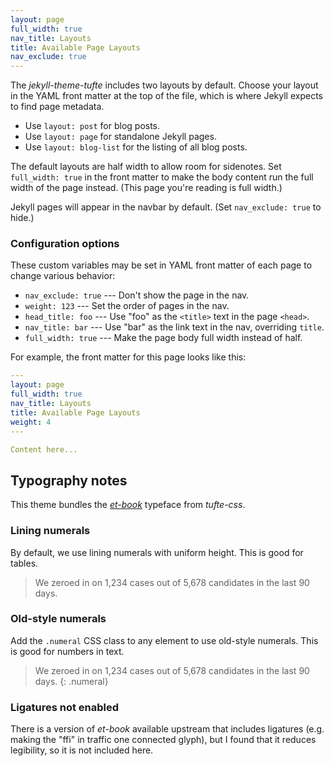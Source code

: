 ```yaml
---
layout: page
full_width: true
nav_title: Layouts
title: Available Page Layouts
nav_exclude: true
---
```


The *jekyll-theme-tufte* includes two layouts by default. Choose your layout in the YAML front matter at the top of the file, which is where Jekyll expects to find page metadata.

* Use `layout: post` for blog posts.
* Use `layout: page` for standalone Jekyll pages.
* Use `layout: blog-list` for the listing of all blog posts.

The default layouts are half width to allow room for sidenotes. Set `full_width: true` in the front matter to make the body content run the full width of the page instead. (This page you're reading is full width.)

Jekyll pages will appear in the navbar by default. (Set `nav_exclude: true` to hide.)

### Configuration options

These custom variables may be set in YAML front matter of each page to change various behavior:

- `nav_exclude: true` --- Don't show the page in the nav.
- `weight: 123` --- Set the order of pages in the nav.
- `head_title: foo` --- Use "foo" as the `<title>` text in the page `<head>`.
- `nav_title: bar` --- Use "bar" as the link text in the nav, overriding `title`.
- `full_width: true` --- Make the page body full width instead of half.

For example, the front matter for this page looks like this:

```yaml
---
layout: page
full_width: true
nav_title: Layouts
title: Available Page Layouts
weight: 4
---

Content here...
```

## Typography notes

This theme bundles the [*et-book*](https://github.com/edwardtufte/et-book) typeface from *tufte-css*.

### Lining numerals

By default, we use lining numerals with uniform height. This is good for tables.

> We zeroed in on 1,234 cases out of 5,678 candidates in the last 90 days.

### Old-style numerals
Add the `.numeral` CSS class to any element to use old-style numerals.
This is good for numbers in text.

> We zeroed in on 1,234 cases out of 5,678 candidates in the last 90 days.
{: .numeral}

### Ligatures not enabled

There is a version of *et-book* available upstream that includes ligatures
(e.g. making the "ffi" in traffic one connected glyph), but I found that it
reduces legibility, so it is not included here.
